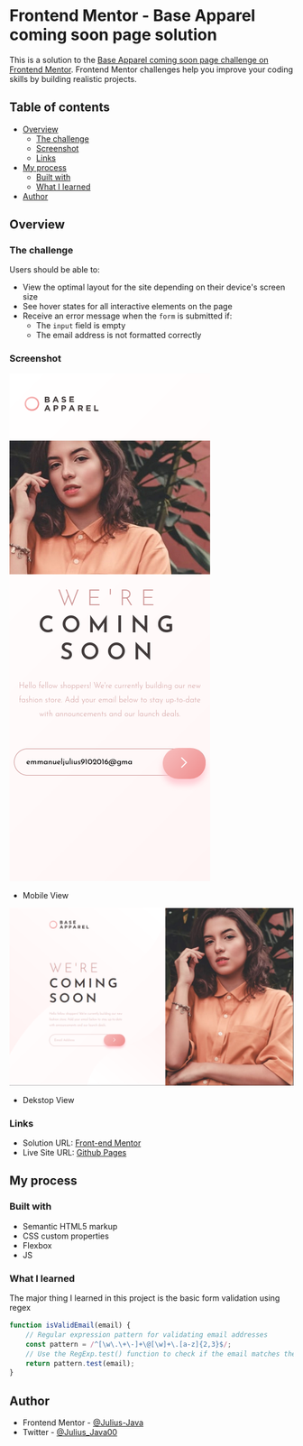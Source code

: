 # Frontend Mentor - Base Apparel coming soon page solution

This is a solution to the [Base Apparel coming soon page challenge on Frontend Mentor](https://www.frontendmentor.io/challenges/base-apparel-coming-soon-page-5d46b47f8db8a7063f9331a0). Frontend Mentor challenges help you improve your coding skills by building realistic projects. 

## Table of contents

- [Overview](#overview)
  - [The challenge](#the-challenge)
  - [Screenshot](#screenshot)
  - [Links](#links)
- [My process](#my-process)
  - [Built with](#built-with)
  - [What I learned](#what-i-learned)
- [Author](#author)

## Overview

### The challenge

Users should be able to:

- View the optimal layout for the site depending on their device's screen size
- See hover states for all interactive elements on the page
- Receive an error message when the `form` is submitted if:
  - The `input` field is empty
  - The email address is not formatted correctly

### Screenshot

![](./screenshot/mobile-view.png)
- Mobile View

![](./screenshot/desktop-view.png)
- Dekstop View

### Links

- Solution URL: [Front-end Mentor](https://www.frontendmentor.io/solutions/base-apparel-component-HQ3-noYGcq)
- Live Site URL: [Github Pages](https://julius-java.github.io/base-apparel-component/)

## My process

### Built with

- Semantic HTML5 markup
- CSS custom properties
- Flexbox
- JS

### What I learned

The major thing I learned in this project is the basic form validation using regex

```js
function isValidEmail(email) {
    // Regular expression pattern for validating email addresses
    const pattern = /^[\w\.\+\-]+\@[\w]+\.[a-z]{2,3}$/;
    // Use the RegExp.test() function to check if the email matches the pattern
    return pattern.test(email);
}
```

## Author

- Frontend Mentor - [@Julius-Java](https://www.frontendmentor.io/profile/julius-java)
- Twitter - [@Julius_Java00](https://www.twitter.com/julius-java00)